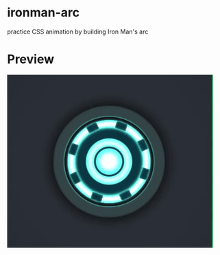 # ironman-arc
practice CSS animation by building Iron Man's arc

# Preview 
![](./images/ironMan_ani.gif)
